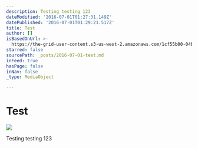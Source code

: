 ```yaml
---
description: Testing testing 123
dateModified: '2016-07-01T01:27:31.149Z'
datePublished: '2016-07-01T01:29:21.517Z'
title: Test
author: []
isBasedOnUrl: >-
  https://the-grid-user-content.s3-us-west-2.amazonaws.com/1cf55b00-04b0-4541-9856-c6934f8aa741.jpg
starred: false
sourcePath: _posts/2016-07-01-test.md
inFeed: true
hasPage: false
inNav: false
_type: MediaObject

---
```

# Test
![](https://the-grid-user-content.s3-us-west-2.amazonaws.com/1cf55b00-04b0-4541-9856-c6934f8aa741.jpg)

Testing testing 123